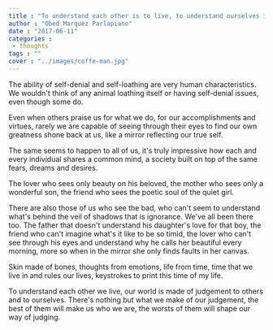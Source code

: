 ```yaml
---
title : "To understand each other is to live, to understand ourselves is to be happy."
author : "Obed Marquez Parlapiano"
date : "2017-06-11"
categories : 
 - thoughts
tags : ""
cover : "../images/coffe-man.jpg"
---
```


The ability of self-denial and self-loathing are very human characteristics. We wouldn't think of any animal loathing itself or having self-denial issues, even though some do.

Even when others praise us for what we do, for our accomplishments and virtues, rarely we are capable of seeing through their eyes to find our own greatness shone back at us, like a mirror reflecting our true self.

The same seems to happen to all of us, it's truly impressive how each and every individual shares a common mind, a society built on top of the same fears, dreams and desires.

The lover who sees only beauty on his beloved, the mother who sees only a wonderful son, the friend who sees the poetic soul of the quiet girl.

There are also those of us who see the bad, who can't seem to understand what's behind the veil of shadows that is ignorance. We've all been there too. The father that doesn't understand his daughter's love for that boy, the friend who can't imagine what's it like to be so timid, the lover who can't see through his eyes and understand why he calls her beautiful every morning, more so when in the mirror she only finds faults in her canvas.

Skin made of bones, thoughts from emotions, life from time, time that we live in and rules our lives, keystrokes to print this time of my life.

To understand each other we live, our world is made of judgement to others and to ourselves. There's nothing but what we make of our judgement, the best of them will make us who we are, the worsts of them will shape our way of judging.
